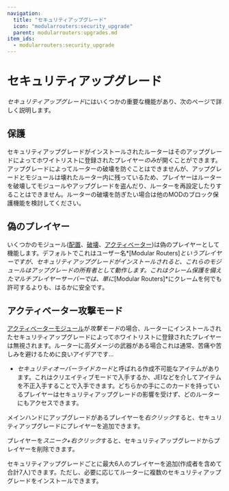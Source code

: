 ```yaml
---
navigation:
  title: "セキュリティアップグレード"
  icon: "modularrouters:security_upgrade"
  parent: modularrouters:upgrades.md
item_ids:
  - modularrouters:security_upgrade
---
```


# セキュリティアップグレード

*セキュリティアップグレード*にはいくつかの重要な機能があり、次のページで詳しく説明します。

## 保護

セキュリティアップグレードがインストールされたルーターはそのアップグレードによってホワイトリストに登録されたプレイヤー*のみ*が開くことができます。アップグレードによってルーターの破壊を防ぐことはできませんが、アップグレードとモジュールは壊れたルーター内に残っているため、プレイヤーはルーターを破壊してモジュールやアップグレードを盗んだり、ルーターを再設定したりすることはできません。ルーターの破壊を防ぎたい場合は他のMODのブロック保護機能を検討してください。

## 偽のプレイヤー

いくつかのモジュール([配置](../modules/placer.md)、[破壊](../modules/breaker.md)、[アクティベーター](../modules/activator.md))は偽のプレイヤーとして機能します。デフォルトでこれはユーザー名*[Modular Routers]*というプレイヤーですが、セキュリティアップグレードがインストールされると、これらのモジュールはアップグレードの所有者として動作します。これはクレーム保護を備えたマルチプレイヤーサーバーでは、単に*[Modular Routers]*にクレームを何でも許可するよりも、はるかに安全です。

## アクティベーター攻撃モード

[アクティベーターモジュール](../modules/activator.md)が*攻撃モード*の場合、ルーターにインストールされたセキュリティアップグレードによってホワイトリストに登録されたプレイヤーは無視されます。ルーターに高ダメージの武器がある場合これは通常、苦痛や苦しみを避けるために良いアイデアです...

<a name="override"></a>
<ItemImage id="modularrouters:override_card" />


- *セキュリティオーバーライドカード*と呼ばれる作成不可能なアイテムがあります。これはクリエイティブモードで入手するか、JEIなどを介してアイテムを不正入手することで入手できます。どちらかの手にこのカードを持っているプレイヤーはセキュリティアップグレードの影響を受けず、どのルーターにもアクセスできます。

メインハンドにアップグレードがあるプレイヤーを*右クリック*すると、セキュリティアップグレードにプレイヤーを追加できます。

プレイヤーを*スニーク+右クリック*すると、セキュリティアップグレードからプレイヤーを削除できます。

セキュリティアップグレードごとに最大6人のプレイヤーを追加(作成者を含めて合計7人)できます。ただし、必要に応じてルーターに複数のセキュリティアップグレードをインストールできます。



<Recipe id="modularrouters:security_upgrade" />

